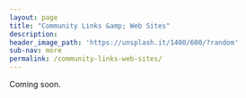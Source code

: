```yaml
---
layout: page
title: "Community Links &amp; Web Sites"
description: 
header_image_path: 'https://unsplash.it/1400/600/?random'
sub-nav: more
permalink: /community-links-web-sites/
---
```


Coming soon.